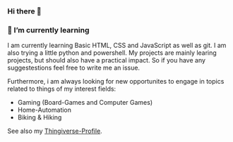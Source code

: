 ### Hi there 👋
### 🌱 I’m currently learning
I am currently learning Basic HTML, CSS and JavaScript as well as git. I am also trying a little python and powershell.
My projects are mainly learing projects, but should also have a practical impact. So if you have any suggestestions feel free to write me an issue.

Furthermore, i am always looking for new opportunites to engage in topics related to things of my interest fields:
- Gaming (Board-Games and Computer Games)
- Home-Automation
- Biking & Hiking

See also my [Thingiverse-Profile](https://www.thingiverse.com/alossource/designs).

<!--
**alos-source/alos-source** is a ✨ _special_ ✨ repository because its `README.md` (this file) appears on your GitHub profile.

Here are some ideas to get you started:

- 🔭 I’m currently working on ...
- 🌱 I’m currently learning ...
- 👯 I’m looking to collaborate on ...
- 🤔 I’m looking for help with ...
- 💬 Ask me about ...
- 📫 How to reach me: ...
- 😄 Pronouns: ...
- ⚡ Fun fact: ...
-->
